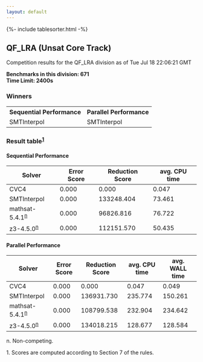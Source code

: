 ```yaml
---
layout: default
---
```

{%- include tablesorter.html -%}

##  QF_LRA (Unsat Core Track)

Competition results for the QF_LRA division as of Tue Jul 18 22:06:21 GMT

**Benchmarks in this division: 671**
<br/>
**Time Limit: 2400s**


### Winners

<table>
<tr>
<th class="center">Sequential Performance</th>
<th class="center">Parallel Performance</th>
</tr>
<tr class="center">
<td>SMTInterpol</td>
<td>SMTInterpol</td>
</tr>
</table>

### Result table<sup><a href="#fn1">1</a></sup>


#### Sequential Performance
<table id="sequential" class="result sorted">
<thead>
<tr>
<th class="center">Solver</th>
<th class="center">Error Score</th>
<th class="center">Reduction Score</th>
<th class="center">avg. CPU time </th>
</tr>
</thead>
<tr>
<td>CVC4</td>
<td class="right">0.000</td>
<td class="right">0.000</td>
<td class="right">0.047</td>
</tr>
<tr>
<td>SMTInterpol</td>
<td class="right">0.000</td>
<td class="right">133248.404</td>
<td class="right">73.461</td>
</tr>
<tr>
<td>mathsat-5.4.1<SUP><a href="#fn">n</a></SUP>
</td>
<td class="right">0.000</td>
<td class="right">96826.816</td>
<td class="right">76.722</td>
</tr>
<tr>
<td>z3-4.5.0<SUP><a href="#fn">n</a></SUP>
</td>
<td class="right">0.000</td>
<td class="right">112151.570</td>
<td class="right">50.435</td>
</tr>
</table>

#### Parallel Performance
<table id="parallel" class="result sorted">
<thead>
<tr>
<th class="center">Solver</th>
<th class="center">Error Score</th>
<th class="center">Reduction Score</th>
<th class="center">avg. CPU time </th>
<th class="center">avg. WALL time </th>
</tr>
</thead>
<tr>
<td>CVC4</td>
<td class="right">0.000</td>
<td class="right">0.000</td>
<td class="right">0.047</td>
<td class="right">0.049</td>
</tr>
<tr>
<td>SMTInterpol</td>
<td class="right">0.000</td>
<td class="right">136931.730</td>
<td class="right">235.774</td>
<td class="right">150.261</td>
</tr>
<tr>
<td>mathsat-5.4.1<SUP><a href="#fn">n</a></SUP>
</td>
<td class="right">0.000</td>
<td class="right">108799.538</td>
<td class="right">232.904</td>
<td class="right">234.642</td>
</tr>
<tr>
<td>z3-4.5.0<SUP><a href="#fn">n</a></SUP>
</td>
<td class="right">0.000</td>
<td class="right">134018.215</td>
<td class="right">128.677</td>
<td class="right">128.584</td>
</tr>
</table>
<span id="fn"> n. Non-competing.</span>

<span id="fn1"> 1. Scores are computed according to Section 7 of the rules.</span>


